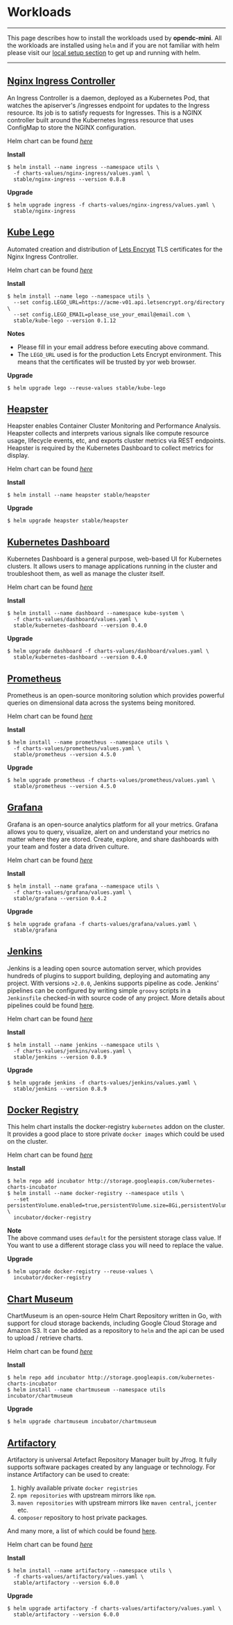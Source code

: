 # Workloads

---

This page describes how to install the workloads used by **opendc-mini**. All the workloads are installed using `helm` and if you are not familiar with helm please visit our [local setup section](../labs/local_setup.md) to get up and running with helm.

---


## [Nginx Ingress Controller](https://github.com/kubernetes/ingress-nginx)

An Ingress Controller is a daemon, deployed as a Kubernetes Pod, that watches the apiserver's /ingresses endpoint for updates to the Ingress resource. Its job is to satisfy requests for Ingresses. This is a NGINX controller built around the Kubernetes Ingress resource that uses ConfigMap to store the NGINX configuration.

Helm chart can be found *[here](https://github.com/kubernetes/charts/tree/master/stable/nginx-ingress)*

**Install**

```console
$ helm install --name ingress --namespace utils \
  -f charts-values/nginx-ingress/values.yaml \
  stable/nginx-ingress --version 0.8.8
```

**Upgrade**

```console
$ helm upgrade ingress -f charts-values/nginx-ingress/values.yaml \
  stable/nginx-ingress
```


## [Kube Lego](https://github.com/jetstack/kube-lego)

Automated creation and distribution of [Lets Encrypt](https://letsencrypt.org) TLS certificates for the Nginx Ingress Controller.

Helm chart can be found *[here](https://github.com/kubernetes/charts/tree/master/stable/kube-lego)*

**Install**

```console
$ helm install --name lego --namespace utils \
  --set config.LEGO_URL=https://acme-v01.api.letsencrypt.org/directory \
  --set config.LEGO_EMAIL=please_use_your_email@email.com \
  stable/kube-lego --version 0.1.12
```

**Notes**<br/>
* Please fill in your email address before executing above command.
* The `LEGO_URL` used is for the production Lets Encrypt environment.  This means that the certificates will be trusted by yor web browser.


**Upgrade**

```console
$ helm upgrade lego --reuse-values stable/kube-lego
```


## [Heapster](https://github.com/kubernetes/heapster)

Heapster enables Container Cluster Monitoring and Performance Analysis. Heapster collects and interprets various signals like compute resource usage, lifecycle events, etc, and exports cluster metrics via REST endpoints. Heapster is required by the Kubernetes Dashboard to collect metrics for display.

Helm chart can be found *[here](https://github.com/kubernetes/charts/tree/master/stable/heapster)*

**Install**

```console
$ helm install --name heapster stable/heapster
```

**Upgrade**

```console
$ helm upgrade heapster stable/heapster
```


## [Kubernetes Dashboard](https://github.com/kubernetes/dashboard)

Kubernetes Dashboard is a general purpose, web-based UI for Kubernetes clusters. It allows users to manage applications running in the cluster and troubleshoot them, as well as manage the cluster itself.

Helm chart can be found *[here](https://github.com/kubernetes/charts/tree/master/stable/kubernetes-dashboard)* 

**Install**

```console
$ helm install --name dashboard --namespace kube-system \
  -f charts-values/dashboard/values.yaml \
  stable/kubernetes-dashboard --version 0.4.0
```

**Upgrade**

```console
$ helm upgrade dashboard -f charts-values/dashboard/values.yaml \
  stable/kubernetes-dashboard --version 0.4.0
```


## [Prometheus](https://prometheus.io/)

Prometheus is an open-source monitoring solution which provides powerful queries on dimensional data across the systems being monitored. 

Helm chart can be found *[here](https://github.com/kubernetes/charts/tree/master/stable/prometheus)*

**Install**

```console
$ helm install --name prometheus --namespace utils \
  -f charts-values/prometheus/values.yaml \
  stable/prometheus --version 4.5.0
```

**Upgrade**

```console
$ helm upgrade prometheus -f charts-values/prometheus/values.yaml \
  stable/prometheus --version 4.5.0
```


## [Grafana](https://grafana.com/)

Grafana is an open-source analytics platform for all your metrics. Grafana allows you to query, visualize, alert on and understand your metrics no matter where they are stored. Create, explore, and share dashboards with your team and foster a data driven culture.

Helm chart can be found *[here](https://github.com/kubernetes/charts/tree/master/stable/grafana)*

**Install**

```console
$ helm install --name grafana --namespace utils \
  -f charts-values/grafana/values.yaml \
  stable/grafana --version 0.4.2
```

**Upgrade**

```console
$ helm upgrade grafana -f charts-values/grafana/values.yaml \
  stable/grafana
```


## [Jenkins](https://jenkins.io/)

Jenkins is a leading open source automation server, which provides hundreds of plugins to support building, deploying and automating any project. With versions `>2.0.0`, Jenkins supports pipeline as code. Jenkins' pipelines can be configured by writing simple `groovy` scripts in a `Jenkinsfile` checked-in with source code of any project. More details about pipelines could be found [here](https://jenkins.io/doc/book/pipeline/).

Helm chart can be found *[here](https://github.com/kubernetes/charts/tree/master/stable/jenkins)*

**Install**

```console
$ helm install --name jenkins --namespace utils \
  -f charts-values/jenkins/values.yaml \
  stable/jenkins --version 0.8.9
```

**Upgrade**

```console
$ helm upgrade jenkins -f charts-values/jenkins/values.yaml \
  stable/jenkins --version 0.8.9
```


## [Docker Registry](https://github.com/kubernetes/kubernetes/tree/master/cluster/addons/registry)

This helm chart installs the docker-registry `kubernetes` addon on the cluster. It provides a good place to store private `docker images` which could be used on the cluster.

Helm chart can be found *[here](https://github.com/kubernetes/charts/tree/master/incubator/docker-registry)*

**Install**

```console
$ helm repo add incubator http://storage.googleapis.com/kubernetes-charts-incubator
$ helm install --name docker-registry --namespace utils \
  --set persistentVolume.enabled=true,persistentVolume.size=8Gi,persistentVolume.storageClass=default \
  incubator/docker-registry
```

**Note**<br/>
The above command uses `default` for the persistent storage class value.  If You want to use a different storage class you will need to replace the value.

**Upgrade**

```console
$ helm upgrade docker-registry --reuse-values \
  incubator/docker-registry
```


## [Chart Museum](https://github.com/chartmuseum/chartmuseum)

ChartMuseum is an open-source Helm Chart Repository written in Go, with support for cloud storage backends, including Google Cloud Storage and Amazon S3. It can be added as a repository to `helm`  and the api can be used to upload / retrieve charts.

Helm chart can be found *[here](https://github.com/kubernetes/charts/tree/master/incubator/chartmuseum)*

**Install**

```console
$ helm repo add incubator http://storage.googleapis.com/kubernetes-charts-incubator
$ helm install --name chartmuseum --namespace utils incubator/chartmuseum
```

**Upgrade**

```console
$ helm upgrade chartmuseum incubator/chartmuseum
```

## [Artifactory](https://www.jfrog.com/artifactory/)

Artifactory is universal Artefact Repository Manager built by Jfrog. It fully supports software packages created by any language or technology. For instance Artifactory can be used to create:

1. highly available private `docker registries`
1. `npm repositories` with upstream mirrors like `npm`.
1. `maven repositories` with upstream mirrors like `maven central`, `jcenter` etc.
1. `composer` repository to host private packages.

And many more, a list of which could be found [here](https://www.jfrog.com/artifactory/features/).

Helm chart can be found *[here](https://github.com/kubernetes/charts/tree/master/stable/artifactory)*

**Install**

```console
$ helm install --name artifactory --namespace utils \
  -f charts-values/artifactory/values.yaml \
  stable/artifactory --version 6.0.0
```

**Upgrade**

```console
$ helm upgrade artifactory -f charts-values/artifactory/values.yaml \
  stable/artifactory --version 6.0.0
```
